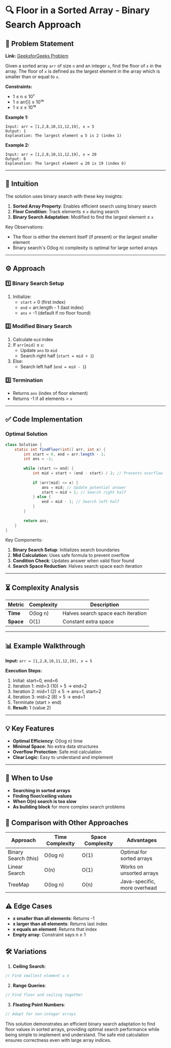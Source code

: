 # 🔍 Floor in a Sorted Array - Binary Search Approach

## 📜 Problem Statement
**Link:** [GeeksforGeeks Problem](https://www.geeksforgeeks.org/problems/floor-in-a-sorted-array-1587115620/1)

Given a sorted array `arr` of size `n` and an integer `x`, find the floor of `x` in the array. The floor of `x` is defined as the largest element in the array which is smaller than or equal to `x`.

**Constraints:**
- 1 ≤ n ≤ 10⁷
- 1 ≤ arr[i] ≤ 10¹⁸
- 1 ≤ x ≤ 10¹⁸

**Example 1:**
```text
Input: arr = [1,2,8,10,11,12,19], x = 5
Output: 1
Explanation: The largest element ≤ 5 is 2 (index 1)
```

**Example 2:**
```text
Input: arr = [1,2,8,10,11,12,19], x = 20
Output: 6
Explanation: The largest element ≤ 20 is 19 (index 6)
```

---

## 🧠 Intuition
The solution uses binary search with these key insights:
1. **Sorted Array Property**: Enables efficient search using binary search
2. **Floor Condition**: Track elements ≤ `x` during search
3. **Binary Search Adaptation**: Modified to find the largest element ≤ `x`

Key Observations:
- The floor is either the element itself (if present) or the largest smaller element
- Binary search's O(log n) complexity is optimal for large sorted arrays

---

## ⚙️ Approach
### **1️⃣ Binary Search Setup**
1. Initialize:
   - `start` = 0 (first index)
   - `end` = arr.length - 1 (last index)
   - `ans` = -1 (default if no floor found)

### **2️⃣ Modified Binary Search**
1. Calculate `mid` index
2. If `arr[mid]` ≤ `x`:
   - Update `ans` to `mid`
   - Search right half (`start = mid + 1`)
3. Else:
   - Search left half (`end = mid - 1`)

### **3️⃣ Termination**
- Returns `ans` (index of floor element)
- Returns -1 if all elements > `x`

---

## ✅ Code Implementation

### Optimal Solution
```java
class Solution {
    static int findFloor(int[] arr, int x) {
        int start = 0, end = arr.length - 1;
        int ans = -1;
        
        while (start <= end) {
            int mid = start + (end - start) / 2; // Prevents overflow
            
            if (arr[mid] <= x) {
                ans = mid; // Update potential answer
                start = mid + 1; // Search right half
            } else {
                end = mid - 1; // Search left half
            }
        }
        
        return ans;
    }
}
```

Key Components:
1. **Binary Search Setup**: Initializes search boundaries
2. **Mid Calculation**: Uses safe formula to prevent overflow
3. **Condition Check**: Updates answer when valid floor found
4. **Search Space Reduction**: Halves search space each iteration

---

## ⏳ Complexity Analysis
| Metric          | Complexity | Description |
|-----------------|------------|-------------|
| **Time**        | O(log n)   | Halves search space each iteration |
| **Space**       | O(1)       | Constant extra space |

---

## 📊 Example Walkthrough

**Input:** `arr = [1,2,8,10,11,12,19], x = 5`

**Execution Steps:**
1. Initial: start=0, end=6
2. Iteration 1: mid=3 (10) > 5 → end=2
3. Iteration 2: mid=1 (2) ≤ 5 → ans=1, start=2
4. Iteration 3: mid=2 (8) > 5 → end=1
5. Terminate (start > end)
6. **Result:** 1 (value 2)

---

## 💡 Key Features
- **Optimal Efficiency**: O(log n) time
- **Minimal Space**: No extra data structures
- **Overflow Protection**: Safe mid calculation
- **Clear Logic**: Easy to understand and implement

---

## 🚀 When to Use
- **Searching in sorted arrays**
- **Finding floor/ceiling values**
- **When O(n) search is too slow**
- **As building block** for more complex search problems

## 🔄 Comparison with Other Approaches
| Approach         | Time Complexity | Space Complexity | Advantages |
|-----------------|-----------------|------------------|------------|
| Binary Search (this) | O(log n) | O(1) | Optimal for sorted arrays |
| Linear Search | O(n) | O(1) | Works on unsorted arrays |
| TreeMap | O(log n) | O(n) | Java-specific, more overhead |

## ⚠️ Edge Cases
- **x smaller than all elements**: Returns -1
- **x larger than all elements**: Returns last index
- **x equals an element**: Returns that index
- **Empty array**: Constraint says n ≥ 1

## 🛠 Variations
1. **Ceiling Search**:
```java
// Find smallest element ≥ x
```

2. **Range Queries**:
```java
// Find floor and ceiling together
```

3. **Floating Point Numbers**:
```java
// Adapt for non-integer arrays
```

This solution demonstrates an efficient binary search adaptation to find floor values in sorted arrays, providing optimal search performance while being simple to implement and understand. The safe mid calculation ensures correctness even with large array indices.